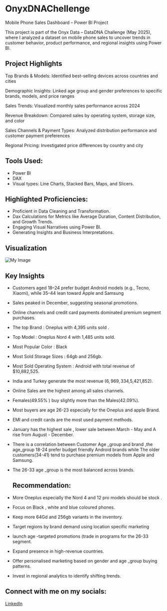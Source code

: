 #  OnyxDNAChellenge
Mobile Phone Sales Dashboard – Power BI Project

This project is part of the Onyx Data – DataDNA Challenge (May 2025), where I analyzed a dataset on mobile phone sales to uncover trends in customer behavior, product performance, and regional insights using Power BI.

##  Project Highlights

Top Brands & Models: Identified best-selling devices across countries and cities

Demographic Insights: Linked age group and gender preferences to specific brands, models, and price ranges

Sales Trends: Visualized monthly sales performance across 2024

Revenue Breakdown: Compared sales by operating system, storage size, and color

Sales Channels & Payment Types: Analyzed distribution performance and customer payment preferences

Regional Pricing: Investigated price differences by country and city


## Tools Used:
- Power BI
- DAX
- Visual types: Line Charts, Stacked Bars,  Maps, and Slicers.

##  Highlighted Proficiencies:
- Proficient in Data Cleaning and Transformation.
- Dax Calculations for Metrics like Average Duration, Content Distribution, and Growth Trends.
- Engaging Visual Narratives using Power BI.
- Generating Insights and Business Interpretations.

## Visualization

![My Image](https://raw.githubusercontent.com/yvetteliberty/OnyxDNAChellenge/blob/main/page1.jpg)

## Key Insights

- Customers aged 18–24 prefer budget Android models (e.g., Tecno, Xiaomi), while 35–44 lean toward Apple and Samsung
- Sales peaked in December, suggesting seasonal promotions.
- Online channels and credit card payments dominated premium segment purchases.
- The top Brand  :  Oneplus with 4,395 units sold .
- Top Model :   Oneplus Nord 4 with 1,485 units sold.
-  Most  Popular  Color :     Black
-  Most Sold Storage Sizes :  64gb and 256gb.
- Most Sold Operating System : Android with total revenue of $10,882,525.
- India and Turkey generate the most revenue  ($6,969,334,$5,421,852).
- Online Sales are the highest among all sales channels.
- Females(49.55% ) buy slightly more than the Males(42.09%).
- Most buyers are age 26-23 especially for the Oneplus and apple Brand.
- EMI and credit cards are the most used payment methods.
- January has the highest sale ,  lower sale between March - May and A rise from August - December.
- There is a correlation between Customer Age _group  and brand ,the age_group 18-24 prefer budget  friendly Android brands while 
The older customers(34-41) tend to purchase premium models from Apple and Samsung.
- The 26-33 age _group  is the most balanced  across brands.

  ##  Recommendation:
- More Oneplus  especially  the Nord 4 and 12 pro models should be stock .
- Focus on Black , white and blue coloured phones.
- Keep more 64Gd and 256gb variants in the inventory.
- Target regions by brand demand  using location specific marketing
- launch age -targeted promotions (trade in programs for the 26-33 segment.
- Expand presence in high-revenue countries.
- Offer personalised marketing based on gender and age _group buying patterns.
- Invest in regional analytics to identify shifting trends.

## Connect with me on my socials:
[Linkedln](www.linkedin.com/in/yvettemefendja)
  
